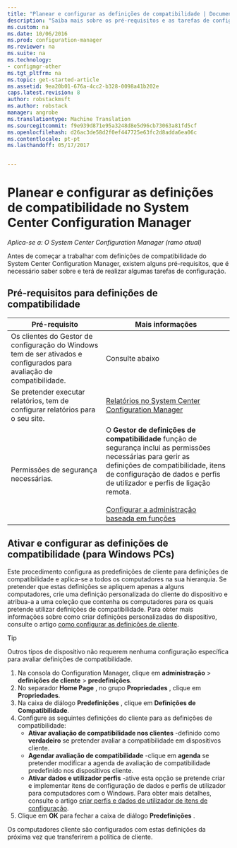 ```yaml
---
title: "Planear e configurar as definições de compatibilidade | Documentos do Microsoft"
description: "Saiba mais sobre os pré-requisitos e as tarefas de configuração para trabalhar com as definições de compatibilidade no System Center Configuration Manager."
ms.custom: na
ms.date: 10/06/2016
ms.prod: configuration-manager
ms.reviewer: na
ms.suite: na
ms.technology:
- configmgr-other
ms.tgt_pltfrm: na
ms.topic: get-started-article
ms.assetid: 9ea20b01-676a-4cc2-b328-0098a41b202e
caps.latest.revision: 8
author: robstackmsft
ms.author: robstack
manager: angrobe
ms.translationtype: Machine Translation
ms.sourcegitcommit: f9e939d871e95a3248d8e5d96cb73063a81fd5cf
ms.openlocfilehash: d26ac3de58d2f0ef447725e63fc2d8adda6ea06c
ms.contentlocale: pt-pt
ms.lasthandoff: 05/17/2017


---
```

# <a name="plan-for-and-configure-compliance-settings-in-system-center-configuration-manager"></a>Planear e configurar as definições de compatibilidade no System Center Configuration Manager

*Aplica-se a: O System Center Configuration Manager (ramo atual)*

Antes de começar a trabalhar com definições de compatibilidade do System Center Configuration Manager, existem alguns pré-requisitos, que é necessário saber sobre e terá de realizar algumas tarefas de configuração.  

## <a name="prerequisites-for-compliance-settings"></a>Pré-requisitos para definições de compatibilidade  

|Pré-requisito|Mais informações|  
|------------------|----------------------|  
|Os clientes do Gestor de configuração do Windows tem de ser ativados e configurados para avaliação de compatibilidade.|Consulte abaixo|  
|Se pretender executar relatórios, tem de configurar relatórios para o seu site.|[Relatórios no System Center Configuration Manager](../../core/servers/manage/reporting.md)|  
|Permissões de segurança necessárias.|O **Gestor de definições de compatibilidade** função de segurança inclui as permissões necessárias para gerir as definições de compatibilidade, itens de configuração de dados e perfis de utilizador e perfis de ligação remota.<br /><br /> [Configurar a administração baseada em funções](../../core/servers/deploy/configure/configure-role-based-administration.md)|  

##  <a name="enable-and-configure-compliance-settings-for-windows-pcs-only"></a>Ativar e configurar as definições de compatibilidade (para Windows PCs)  

Este procedimento configura as predefinições de cliente para definições de compatibilidade e aplica-se a todos os computadores na sua hierarquia. Se pretender que estas definições se apliquem apenas a alguns computadores, crie uma definição personalizada do cliente do dispositivo e atribua-a a uma coleção que contenha os computadores para os quais pretende utilizar definições de compatibilidade. Para obter mais informações sobre como criar definições personalizadas do dispositivo, consulte o artigo [como configurar as definições de cliente](../../core/clients/deploy/configure-client-settings.md).  

> [!TIP]  
>  Outros tipos de dispositivo não requerem nenhuma configuração específica para avaliar definições de compatibilidade.  

1.  Na consola do Configuration Manager, clique em **administração** > **definições de cliente** > **predefinições**.  
2.  No separador **Home Page** , no grupo **Propriedades** , clique em **Propriedades**.  
3.  Na caixa de diálogo **Predefinições** , clique em **Definições de Compatibilidade**.  
4.  Configure as seguintes definições do cliente para as definições de compatibilidade:
    - **Ativar avaliação de compatibilidade nos clientes** -definido como **verdadeiro** se pretender avaliar a compatibilidade em dispositivos cliente.
    - **Agendar avaliação de compatibilidade** -clique em **agenda** se pretender modificar a agenda de avaliação de compatibilidade predefinido nos dispositivos cliente.
    - **Ativar dados e utilizador perfis** -ative esta opção se pretende criar e implementar itens de configuração de dados e perfis de utilizador para computadores com o Windows. Para obter mais detalhes, consulte o artigo [criar perfis e dados de utilizador de itens de configuração](/sccm/compliance/deploy-use/create-remote-connection-profiles).
5. Clique em **OK** para fechar a caixa de diálogo **Predefinições** .  

Os computadores cliente são configurados com estas definições da próxima vez que transferirem a política de cliente.  

